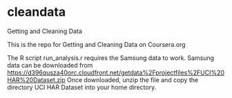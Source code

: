 cleandata
=========

Getting and Cleaning Data

This is the repo for Getting and Cleaning Data on Coursera.org

The R script run_analysis.r requires the Samsung data to work. 
Samsung data can be downloaded from https://d396qusza40orc.cloudfront.net/getdata%2Fprojectfiles%2FUCI%20HAR%20Dataset.zip 
Once downloaded, unzip the file and copy the directory UCI HAR Dataset into your home directory.
